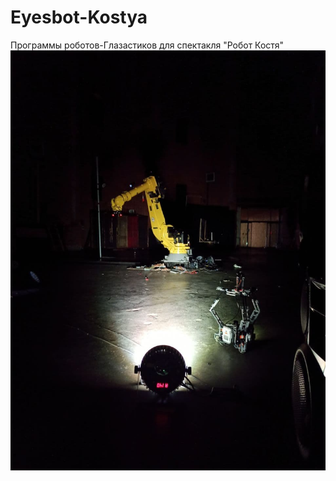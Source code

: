 # Eyesbot-Kostya
Программы роботов-Глазастиков для спектакля "Робот Костя"
<code>![eyesbot](/eyesbot_and_kostya.jpg "Глазастик")
</code>